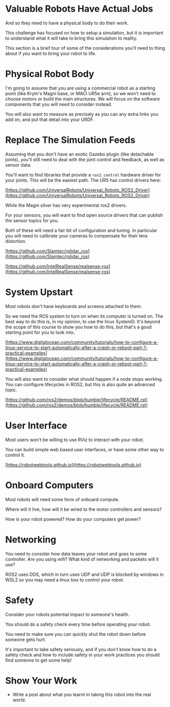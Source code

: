# Valuable Robots Have Actual Jobs

And so they need to have a physical body to do their work.

This challenge has focused on how to setup a simulation, but it is important to understand what it will take to bring this simulation to reality.

This section is a brief tour of some of the considerations you'll need to thing about if you want to bring your robot to life.

# Physical Robot Body

I'm going to assume that you are using a commercial robot as a starting point (like Krytn's Magni base, or MACI UR5e arm), so we won't need to choose motors or build the main structures. We will focus on the software components that you will need to consider instead.

You will also want to measure as precisely as you can any extra links you add on, and put that detail into your URDF.

# Replace The Simulation Feeds

Assuming that you don't have an exotic Gazebo plugin (like detachable joints), you'll still need to deal with the joint control and feedback, as well as sensor data.

You'll want to find libraries that provide a `ros2_control` hardware driver for your joints. This will be the easiest path. The UR5 has control drivers here:

[https://github.com/UniversalRobots/Universal_Robots_ROS2_Driver](https://github.com/UniversalRobots/Universal_Robots_ROS2_Driver)

While the Magni silver has very experimental ros2 drivers.

For your sensors, you will want to find open source drivers that can publish the sensor topics for you.

Both of these will need a fair bit of configuration and tuning. In particular you will need to calibrate your cameras to compensate for their lens distortion.

[https://github.com/Slamtec/rplidar_ros](https://github.com/Slamtec/rplidar_ros)

[https://github.com/IntelRealSense/realsense-ros](https://github.com/IntelRealSense/realsense-ros)

# System Upstart

Most robots don't have keyboards and screens attached to them.

So we need the ROS system to turn on when its computer is turned on. The best way to do this is, in my opinion, to use the linux SystemD. It's beyond the scope of this course to show you how to do this, but that's a good starting point for you to look into.

[https://www.digitalocean.com/community/tutorials/how-to-configure-a-linux-service-to-start-automatically-after-a-crash-or-reboot-part-1-practical-examples](https://www.digitalocean.com/community/tutorials/how-to-configure-a-linux-service-to-start-automatically-after-a-crash-or-reboot-part-1-practical-examples)

You will also want to consider what should happen if a node stops working. You can configure lifecycles in ROS2, but this is also quite an advanced topic.

[https://github.com/ros2/demos/blob/humble/lifecycle/README.rst](https://github.com/ros2/demos/blob/humble/lifecycle/README.rst)

# User Interface

Most users won't be willing to use RViz to interact with your robot.

You can build simple web based user interfaces, or have some other way to control it.

[https://robotwebtools.github.io](https://robotwebtools.github.io)

# Onboard Computers

Most robots will need some form of onboard compute.

Where will it live, how will it be wired to the motor controllers and sensors?

How is your robot powered? How do your computers get power?

# Networking

You need to consider how data leaves your robot and goes to some controller. Are you using wifi? What kind of networking and packets will it use?

ROS2 uses DDS, which in turn uses UDP and UDP is blocked by windows in WSL2 so you may need a linux box to control your robot.

# Safety

Consider your robots potential impact to someone's health.

You should do a safety check every time before operating your robot.

You need to make sure you can quickly shut the robot down before someone gets hurt.

It's important to take safety seriously, and if you don't know how to do a safety check and how to include safety in your work practices you should find someone to get some help!

# Show Your Work

- Write a post about what you learnt in taking this robot into the real world.